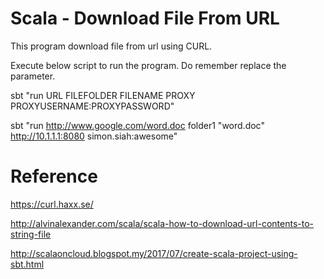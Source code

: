 Scala - Download File From URL
=======================

This program download file from url using CURL.

Execute below script to run the program. Do remember replace the parameter.

sbt "run URL FILEFOLDER FILENAME PROXY PROXYUSERNAME:PROXYPASSWORD"

sbt "run http://www.google.com/word.doc folder1 "word.doc" http://10.1.1.1:8080 simon.siah:awesome"

Reference
=======================
https://curl.haxx.se/

http://alvinalexander.com/scala/scala-how-to-download-url-contents-to-string-file

http://scalaoncloud.blogspot.my/2017/07/create-scala-project-using-sbt.html

